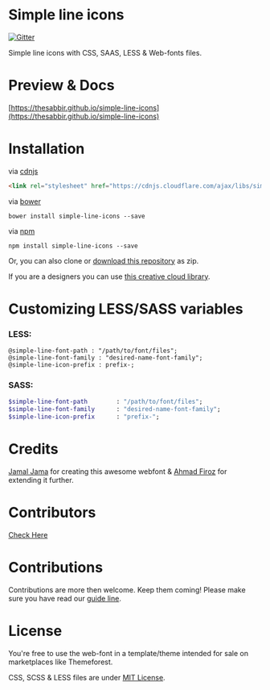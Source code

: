 # Simple line icons

[![Gitter](https://badges.gitter.im/Join%20Chat.svg)](https://gitter.im/thesabbir/simple-line-icons?utm_source=badge&utm_medium=badge&utm_campaign=pr-badge&utm_content=badge)

Simple line icons with CSS, SAAS, LESS & Web-fonts files.

# Preview & Docs

[https://thesabbir.github.io/simple-line-icons](https://thesabbir.github.io/simple-line-icons)

# Installation

via [cdnjs](http://cdnjs.com/libraries/simple-line-icons)

```html
<link rel="stylesheet" href="https://cdnjs.cloudflare.com/ajax/libs/simple-line-icons/2.4.1/css/simple-line-icons.css">
```

via [bower](http://bower.io/search/?q=simple-line-icons)

```shell
bower install simple-line-icons --save
```

via [npm](https://www.npmjs.com/package/simple-line-icons)

```shell
npm install simple-line-icons --save
```

Or, you can also clone or [download this repository](https://github.com/thesabbir/simple-line-icons/archive/master.zip) as zip.

If you are a designers you can use [this creative cloud library](http://adobe.ly/2bQ48wl).

# Customizing LESS/SASS variables

### LESS:

```less
@simple-line-font-path : "/path/to/font/files";
@simple-line-font-family : "desired-name-font-family";
@simple-line-icon-prefix : prefix-;
```

### SASS:

```sass
$simple-line-font-path        : "/path/to/font/files";
$simple-line-font-family      : "desired-name-font-family";
$simple-line-icon-prefix      : "prefix-";
```

# Credits

[Jamal Jama](https://twitter.com/byjml) for creating this awesome webfont & [Ahmad Firoz](https://twitter.com/firoz_usf) for extending it further.

# Contributors

[Check Here](https://github.com/thesabbir/simple-line-icons/graphs/contributors)

# Contributions

Contributions are more then welcome. Keep them coming!
Please make sure you have read our [guide line](/CONTRIBUTING.md).

# License

You're free to use the web-font in a template/theme intended for sale on marketplaces like Themeforest.

CSS, SCSS & LESS files are under [MIT License](/LICENSE.md).
